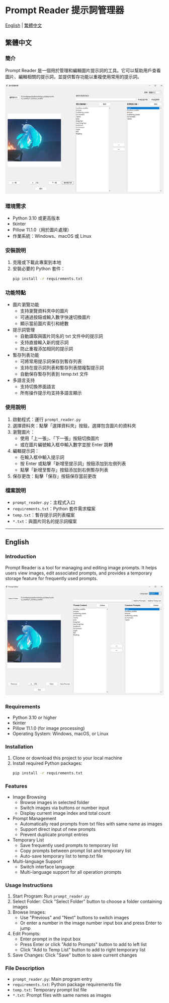 # Prompt Reader 提示詞管理器

[English](#english) | [繁體中文](#繁體中文)

## 繁體中文

### 簡介
Prompt Reader 是一個用於管理和編輯圖片提示詞的工具。它可以幫助用戶查看圖片、編輯相關的提示詞，並提供暫存功能以重複使用常用的提示詞。

![程式主界面](img/zh_TW.jpg)

### 環境需求
- Python 3.10 或更高版本
- tkinter
- Pillow 11.1.0（用於圖片處理）
- 作業系統：Windows、macOS 或 Linux

### 安裝說明
1. 克隆或下載此專案到本地
2. 安裝必要的 Python 套件：
   ```bash
   pip install -r requirements.txt
   ```


### 功能特點
- 圖片瀏覽功能
  - 支持瀏覽資料夾中的圖片
  - 可通過按鈕或輸入數字快速切換圖片
  - 顯示當前圖片索引和總數
- 提示詞管理
  - 自動讀取與圖片同名的 txt 文件中的提示詞
  - 支持直接輸入新的提示詞
  - 防止重複添加相同的提示詞
- 暫存列表功能
  - 可將常用提示詞保存到暫存列表
  - 支持在提示詞列表和暫存列表間複製提示詞
  - 自動保存暫存列表到 temp.txt 文件
- 多語言支持
  - 支持切換界面語言
  - 所有操作提示均支持多語言顯示

### 使用說明
1. 啟動程式：運行 `prompt_reader.py`
2. 選擇資料夾：點擊「選擇資料夾」按鈕，選擇包含圖片的資料夾
3. 瀏覽圖片：
   - 使用「上一張」、「下一張」按鈕切換圖片
   - 或在圖片編號輸入框中輸入數字並按 Enter 跳轉
4. 編輯提示詞：
   - 在輸入框中輸入提示詞
   - 按 Enter 或點擊「新增至提示詞」按鈕添加到左側列表
   - 點擊「新增至暫存」按鈕添加到右側暫存列表
5. 保存更改：點擊「保存」按鈕保存當前更改

### 檔案說明
- `prompt_reader.py`：主程式入口
- `requirements.txt`：Python 套件需求檔案
- `temp.txt`：暫存提示詞列表檔案
- `*.txt`：與圖片同名的提示詞檔案

---

## English

### Introduction
Prompt Reader is a tool for managing and editing image prompts. It helps users view images, edit associated prompts, and provides a temporary storage feature for frequently used prompts.

![Main Interface](img/en.jpg)

### Requirements
- Python 3.10 or higher
- tkinter 
- Pillow 11.1.0 (for image processing)
- Operating System: Windows, macOS, or Linux

### Installation
1. Clone or download this project to your local machine
2. Install required Python packages:
   ```bash
   pip install -r requirements.txt
   ```

### Features
- Image Browsing
  - Browse images in selected folder
  - Switch images via buttons or number input
  - Display current image index and total count
- Prompt Management
  - Automatically read prompts from txt files with same name as images
  - Support direct input of new prompts
  - Prevent duplicate prompt entries
- Temporary List
  - Save frequently used prompts to temporary list
  - Copy prompts between prompt list and temporary list
  - Auto-save temporary list to temp.txt file
- Multi-language Support
  - Switch interface language
  - Multi-language support for all operation prompts

### Usage Instructions
1. Start Program: Run `prompt_reader.py`
2. Select Folder: Click "Select Folder" button to choose a folder containing images
3. Browse Images:
   - Use "Previous" and "Next" buttons to switch images
   - Or enter a number in the image number input box and press Enter to jump
4. Edit Prompts:
   - Enter prompt in the input box
   - Press Enter or click "Add to Prompts" button to add to left list
   - Click "Add to Temp List" button to add to right temporary list
5. Save Changes: Click "Save" button to save current changes

### File Description
- `prompt_reader.py`: Main program entry
- `requirements.txt`: Python package requirements file
- `temp.txt`: Temporary prompt list file
- `*.txt`: Prompt files with same names as images 